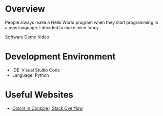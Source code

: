 # Overview

People always make a Hello World program when they start programming in a new language. I decided to make mine fancy.

[Software Demo Video](https://streamable.com/lgwpnt)

# Development Environment

* IDE: Visual Studio Code
* Language: Python

# Useful Websites
* [Colors in Console | Stack Overflow](https://stackoverflow.com/a/287944)

